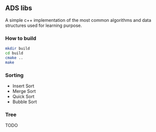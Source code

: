 ## ADS libs

A simple c++ implementation of the most common algorithms and data structures used for learning purpose.

### How to build

```sh
mkdir build
cd build
cmake ..
make
```

### Sorting

* Insert Sort
* Merge Sort
* Quick Sort
* Bubble Sort

### Tree

TODO
